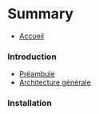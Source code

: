 # Summary

* [Accueil](README.md)

### Introduction

* [Préambule](1_introduction/1_preambule.md)
* [Architecture générale](1_introduction/2_architecture_generale.md)

### Installation
